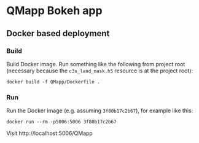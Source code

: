 # QMapp Bokeh app


## Docker based deployment


### Build

Build Docker image. 
Run something like the following from project root
(necessary because the `c3s_land_mask.h5` resource is at the project root):

    docker build -f QMapp/Dockerfile .


### Run

Run the Docker image (e.g. assuming `3f80b17c2b67`),
for example like this:

    docker run --rm -p5006:5006 3f80b17c2b67


Visit http://localhost:5006/QMapp
